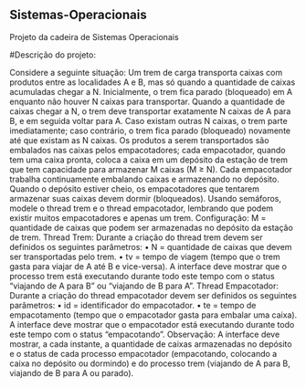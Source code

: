 ## Sistemas-Operacionais
Projeto da cadeira de Sistemas Operacionais

#Descrição do projeto: 

Considere a seguinte situação: Um trem de carga transporta caixas com produtos entre as
localidades A e B, mas só quando a quantidade de caixas acumuladas chegar a N. Inicialmente, o
trem fica parado (bloqueado) em A enquanto não houver N caixas para transportar. Quando a
quantidade de caixas chegar a N, o trem deve transportar exatamente N caixas de A para B, e em
seguida voltar para A. Caso existam outras N caixas, o trem parte imediatamente; caso contrário,
o trem fica parado (bloqueado) novamente até que existam as N caixas. Os produtos a serem
transportados são embalados nas caixas pelos empacotadores; cada empacotador, quando tem
uma caixa pronta, coloca a caixa em um depósito da estação de trem que tem capacidade para
armazenar M caixas (M ≥ N). Cada empacotador trabalha continuamente embalando caixas e
armazenando no depósito. Quando o depósito estiver cheio, os empacotadores que tentarem
armazenar suas caixas devem dormir (bloqueados). Usando semáforos, modele o thread trem e o
thread empacotador, lembrando que podem existir muitos empacotadores e apenas um trem.
Configuração:
M = quantidade de caixas que podem ser armazenadas no depósito da estação de trem.
Thread Trem:
Durante a criação do thread trem devem ser definidos os seguintes parâmetros:
• N = quantidade de caixas que devem ser transportadas pelo trem.
• tv = tempo de viagem (tempo que o trem gasta para viajar de A até B e vice-versa). A
interface deve mostrar que o processo trem está executando durante todo este tempo com o
status “viajando de A para B” ou “viajando de B para A”.
Thread Empacotador:
Durante a criação do thread empacotador devem ser definidos os seguintes parâmetros:
• id = identificador do empacotador.
• te = tempo de empacotamento (tempo que o empacotador gasta para embalar uma caixa). A
interface deve mostrar que o empacotador está executando durante todo este tempo com o
status “empacotando”.
Observação:
A interface deve mostrar, a cada instante, a quantidade de caixas armazenadas no depósito e o
status de cada processo empacotador (empacotando, colocando a caixa no depósito ou dormindo)
e do processo trem (viajando de A para B, viajando de B para A ou parado).
